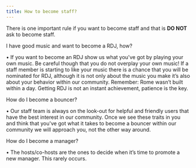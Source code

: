 ```yaml
---
title: How to become staff?
---
```

There is one important rule if you want to become staff and that is **DO NOT** ask to become staff.

I have good music and want to become a RDJ, how?

• If you want to become an RDJ show us what you've got by playing your own music. Be careful though that you do not overplay your own music! If a staff member is starting to like your music there is a chance that you will be nominated for RDJ, although it is not only about the music you make it’s also about your behavior within our community. Remember: Rome wasn’t built within a day. Getting RDJ is not an instant achievement, patience is the key.

How do I become a bouncer?

• Our staff team is always on the look-out for helpful and friendly users that have the best interest in our community. Once we see these traits in you and think that you've got what it takes to become a bouncer within our community we will approach you, not the other way around.

How do I become a manager?

• The hosts/co-hosts are the ones to decide when it’s time to promote a new manager. This rarely occurs.
